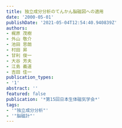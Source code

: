 ```yaml
---
title: 独立成分分析のてんかん脳磁図への適用
date: '2000-05-01'
publishDate: '2021-05-04T12:54:40.940839Z'
authors:
- 梶原 茂樹
- 外山 敬介
- 池田 思朗
- 村田 昇
- 甘利 俊一
- 大谷 芳夫
- 江島 義道
- 吉田 佳一
publication_types:
- '1'
abstract: ''
featured: false
publication: '*第15回日本生体磁気学会*'
tags:
- '"独立成分分析"'
- '"脳磁計"'
---
```

